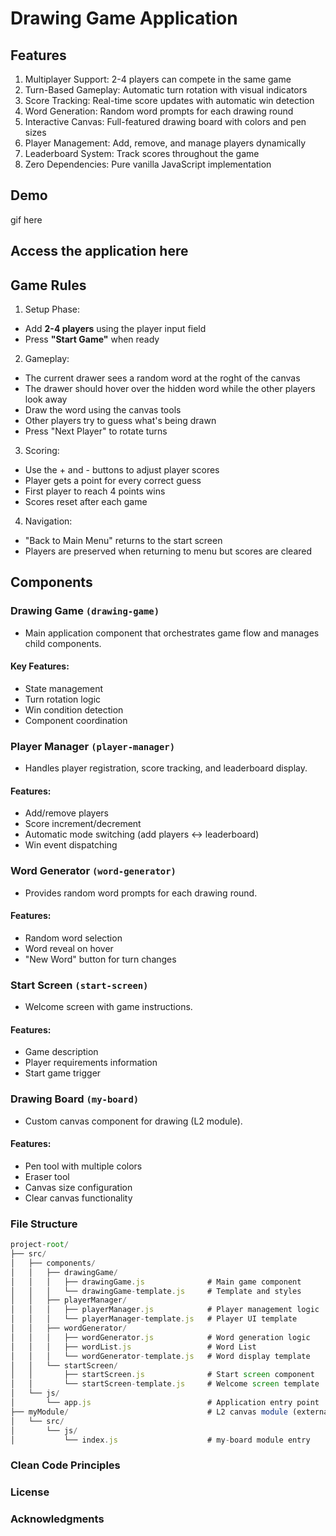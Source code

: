 # Drawing Game Application

## Features

1. Multiplayer Support: 2-4 players can compete in the same game
2. Turn-Based Gameplay: Automatic turn rotation with visual indicators
3. Score Tracking: Real-time score updates with automatic win detection
4. Word Generation: Random word prompts for each drawing round
5. Interactive Canvas: Full-featured drawing board with colors and pen sizes
6. Player Management: Add, remove, and manage players dynamically
7. Leaderboard System: Track scores throughout the game
8. Zero Dependencies: Pure vanilla JavaScript implementation

## Demo

gif here

## Access the application here

## Game Rules

1. Setup Phase:
- Add **2-4 players** using the player input field
- Press **"Start Game"** when ready

2. Gameplay:
- The current drawer sees a random word at the roght of the canvas
- The drawer should hover over the hidden word while the other players look away
- Draw the word using the canvas tools
- Other players try to guess what's being drawn
- Press "Next Player" to rotate turns

3. Scoring:
- Use the + and - buttons to adjust player scores
- Player gets a point for every correct guess
- First player to reach 4 points wins
- Scores reset after each game

4. Navigation:
- "Back to Main Menu" returns to the start screen
- Players are preserved when returning to menu but scores are cleared

## Components
### Drawing Game `(drawing-game)`
- Main application component that orchestrates game flow and manages child components.

#### Key Features:
- State management
- Turn rotation logic
- Win condition detection
- Component coordination

### Player Manager `(player-manager)`
- Handles player registration, score tracking, and leaderboard display.

#### Features:
- Add/remove players
- Score increment/decrement
- Automatic mode switching (add players ↔ leaderboard)
- Win event dispatching

### Word Generator `(word-generator)`
- Provides random word prompts for each drawing round.

#### Features:
- Random word selection
- Word reveal on hover
- "New Word" button for turn changes

### Start Screen `(start-screen)`
- Welcome screen with game instructions.

#### Features:
- Game description
- Player requirements information
- Start game trigger

### Drawing Board `(my-board)`
- Custom canvas component for drawing (L2 module).

#### Features:
- Pen tool with multiple colors
- Eraser tool
- Canvas size configuration
- Clear canvas functionality


### File Structure

```js
project-root/
├── src/
│   ├── components/
│   │   ├── drawingGame/
│   │   │   ├── drawingGame.js              # Main game component
│   │   │   └── drawingGame-template.js     # Template and styles
│   │   ├── playerManager/
│   │   │   ├── playerManager.js            # Player management logic
│   │   │   └── playerManager-template.js   # Player UI template
│   │   ├── wordGenerator/
│   │   │   ├── wordGenerator.js            # Word generation logic
│   │   │   ├── wordList.js                 # Word List
│   │   │   └── wordGenerator-template.js   # Word display template
│   │   └── startScreen/
│   │       ├── startScreen.js              # Start screen component
│   │       └── startScreen-template.js     # Welcome screen template
│   └── js/
│       └── app.js                          # Application entry point
├── myModule/                               # L2 canvas module (external)
│   └── src/
│       └── js/
│           └── index.js                    # my-board module entry
```

### Clean Code Principles

### License

### Acknowledgments